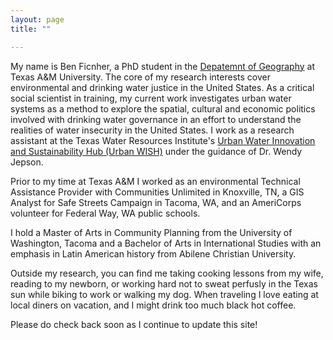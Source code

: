 ```yaml
--- 
layout: page
title: ""

---
```


My name is Ben Ficnher, a PhD student in the [Depatemnt of Geography](https://geography.tamu.edu/) at Texas A&M University. The core of my research interests cover environmental and drinking water justice in the United States. As a critical social scientist in training, my current work investigates urban water systems as a method to explore the spatial, cultural and economic politics involved with drinking water governance in an effort to understand the realities of water insecurity in the United States. I work as a research assistant at the Texas Water Resources Institute's [Urban Water Innovation and Sustainability Hub (Urban WISH)](https://twri.tamu.edu/our-work/engaging-educating/urban-wish/) under the guidance of Dr. Wendy Jepson. 

Prior to my time at Texas A&M I worked as an environmental Technical Assistance Provider with Communities Unlimited in Knoxville, TN, a GIS Analyst for Safe Streets Campaign in Tacoma, WA, and an AmeriCorps volunteer for Federal Way, WA public schools. 

I hold a Master of Arts in Community Planning from the University of Washington, Tacoma and a Bachelor of Arts in International Studies with an emphasis in Latin American history from Abilene Christian University. 

Outside my research, you can find me taking cooking lessons from my wife, reading to my newborn, or working hard not to sweat perfusly in the Texas sun while biking to work or walking my dog. When traveling I love eating at local diners on vacation, and I might drink too much black hot coffee.

Please do check back soon as I continue to update this site!
